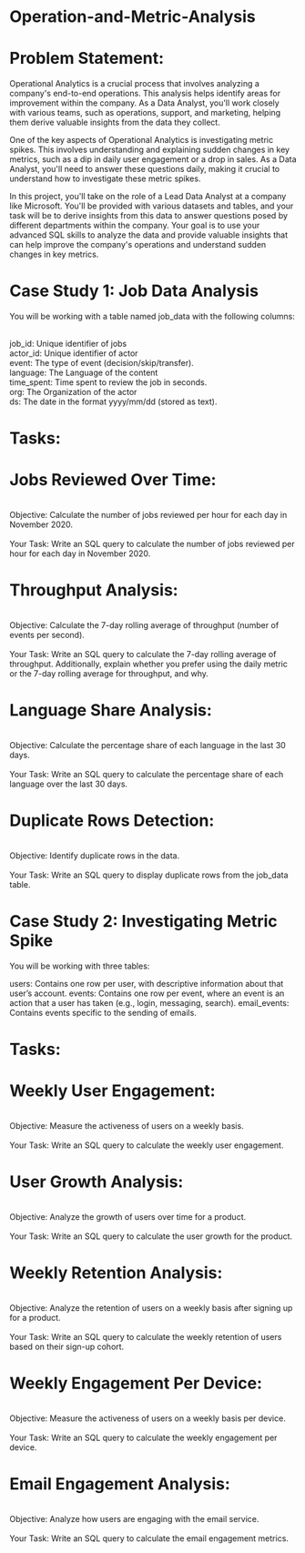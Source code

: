 # Operation-and-Metric-Analysis

# Problem Statement:
Operational Analytics is a crucial process that involves analyzing a company's end-to-end operations. This analysis helps identify areas for improvement within the company. As a Data Analyst, you'll work closely with various teams, such as operations, support, and marketing, helping them derive valuable insights from the data they collect.

One of the key aspects of Operational Analytics is investigating metric spikes. This involves understanding and explaining sudden changes in key metrics, such as a dip in daily user engagement or a drop in sales. As a Data Analyst, you'll need to answer these questions daily, making it crucial to understand how to investigate these metric spikes.

In this project, you'll take on the role of a Lead Data Analyst at a company like Microsoft. You'll be provided with various datasets and tables, and your task will be to derive insights from this data to answer questions posed by different departments within the company. Your goal is to use your advanced SQL skills to analyze the data and provide valuable insights that can help improve the company's operations and understand sudden changes in key metrics.

# Case Study 1: Job Data Analysis
You will be working with a table named job_data with the following columns:

<br>job_id: Unique identifier of jobs
<br>actor_id: Unique identifier of actor
<br>event: The type of event (decision/skip/transfer).
<br>language: The Language of the content
<br>time_spent: Time spent to review the job in seconds.
<br>org: The Organization of the actor
<br>ds: The date in the format yyyy/mm/dd (stored as text).<br>

# Tasks:

# Jobs Reviewed Over Time:
<br>Objective: Calculate the number of jobs reviewed per hour for each day in November 2020.<br>
<br>Your Task: Write an SQL query to calculate the number of jobs reviewed per hour for each day in November 2020.<br>
# Throughput Analysis:
<br>Objective: Calculate the 7-day rolling average of throughput (number of events per second).<br>
<br>Your Task: Write an SQL query to calculate the 7-day rolling average of throughput. Additionally, explain whether you prefer using the daily metric or the 7-day rolling average for throughput, and why.<br>
# Language Share Analysis:
<br>Objective: Calculate the percentage share of each language in the last 30 days.<br>
<br>Your Task: Write an SQL query to calculate the percentage share of each language over the last 30 days.<br>
# Duplicate Rows Detection:
<br>Objective: Identify duplicate rows in the data.<br>
<br>Your Task: Write an SQL query to display duplicate rows from the job_data table.<br>

# Case Study 2: Investigating Metric Spike
You will be working with three tables:

users: Contains one row per user, with descriptive information about that user’s account.
events: Contains one row per event, where an event is an action that a user has taken (e.g., login, messaging, search).
email_events: Contains events specific to the sending of emails.

# Tasks:

# Weekly User Engagement:
<br>Objective: Measure the activeness of users on a weekly basis.<br>
<br>Your Task: Write an SQL query to calculate the weekly user engagement.<br>
# User Growth Analysis:
<br>Objective: Analyze the growth of users over time for a product.<br>
<br>Your Task: Write an SQL query to calculate the user growth for the product.<br>
# Weekly Retention Analysis:
<br>Objective: Analyze the retention of users on a weekly basis after signing up for a product.<br>
<br>Your Task: Write an SQL query to calculate the weekly retention of users based on their sign-up cohort.<br>
# Weekly Engagement Per Device:
<br>Objective: Measure the activeness of users on a weekly basis per device.<br>
<br>Your Task: Write an SQL query to calculate the weekly engagement per device.<br>
# Email Engagement Analysis:
<br>Objective: Analyze how users are engaging with the email service.<br>
<br>Your Task: Write an SQL query to calculate the email engagement metrics.<br>
